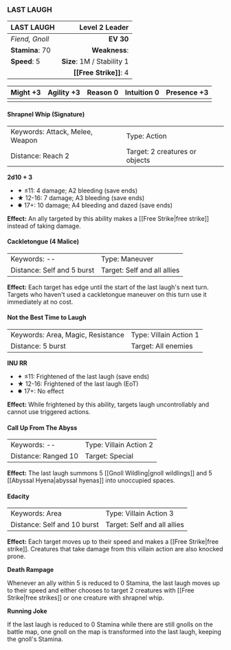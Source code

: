 ### LAST LAUGH

| LAST LAUGH      |         **Level 2 Leader** |
| :-------------- | -------------------------: |
| *Fiend, Gnoll*  |                  **EV 30** |
| **Stamina**: 70 |              **Weakness**: |
| **Speed**: 5    | **Size**: 1M / Stability 1 |
|                 |     **[[Free Strike]]**: 4 |

| **Might** +3 | **Agility** +3 | **Reason** 0 | **Intuition** 0 | **Presence** +3 |
| ------------ | -------------- | ------------ | --------------- | --------------- |
|              |                |              |                 |                 |

#### Shrapnel Whip (Signature)

|                                 |                                |
| :------------------------------ | :----------------------------- |
| Keywords: Attack, Melee, Weapon | Type: Action                   |
| Distance: Reach 2               | Target: 2 creatures or objects |

**2d10 + 3**

- ✦ ≤11: 4 damage; A2 bleeding (save ends)
- ★ 12-16: 7 damage; A3 bleeding (save ends)
- ✸ 17+: 10 damage; A4 bleeding and dazed (save ends)

**Effect:** An ally targeted by this ability makes a [[Free Strike|free strike]] instead of taking damage.

#### Cackletongue (4 Malice)

|                            |                             |
| :------------------------- | :-------------------------- |
| Keywords: --               | Type: Maneuver              |
| Distance: Self and 5 burst | Target: Self and all allies |

**Effect:** Each target has edge until the start of the last laugh's next turn. Targets who haven't used a cackletongue maneuver on this turn use it immediately at no cost.

#### Not the Best Time to Laugh

|                                   |                        |
| :-------------------------------- | :--------------------- |
| Keywords: Area, Magic, Resistance | Type: Villain Action 1 |
| Distance: 5 burst                 | Target: All enemies    |

**INU RR**

- ✦ ≤11: Frightened of the last laugh (save ends)
- ★ 12-16: Frightened of the last laugh (EoT)
- ✸ 17+: No effect

**Effect:** While frightened by this ability, targets laugh uncontrollably and cannot use triggered actions.

#### Call Up From The Abyss

|                     |                        |
| :------------------ | :--------------------- |
| Keywords: --        | Type: Villain Action 2 |
| Distance: Ranged 10 | Target: Special        |

**Effect:** The last laugh summons 5 [[Gnoll Wildling|gnoll wildlings]] and 5 [[Abyssal Hyena|abyssal hyenas]] into unoccupied spaces.

#### Edacity

|                             |                             |
| :-------------------------- | :-------------------------- |
| Keywords: Area              | Type: Villain Action 3      |
| Distance: Self and 10 burst | Target: Self and all allies |

**Effect:** Each target moves up to their speed and makes a [[Free Strike|free strike]]. Creatures that take damage from this villain action are also knocked prone.

**Death Rampage**

Whenever an ally within 5 is reduced to 0 Stamina, the last laugh moves up to their speed and either chooses to target 2 creatures with [[Free Strike|free strikes]] or one creature with shrapnel whip.

**Running Joke**

If the last laugh is reduced to 0 Stamina while there are still gnolls on the battle map, one gnoll on the map is transformed into the last laugh, keeping the gnoll's Stamina.
